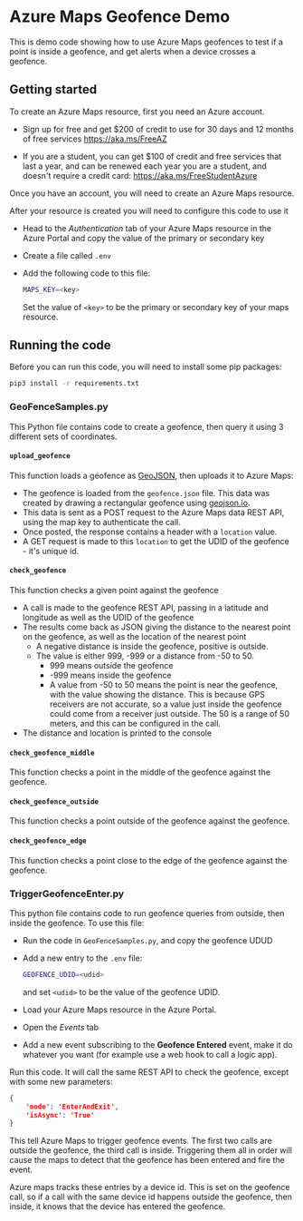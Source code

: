 # Azure Maps Geofence Demo

This is demo code showing how to use Azure Maps geofences to test if a point is inside a geofence, and get alerts when a device crosses a geofence.

## Getting started

To create an Azure Maps resource, first you need an Azure account.

* Sign up for free and get $200 of credit to use for 30 days and 12 months of free services
  https://aka.ms/FreeAZ

* If you are a student, you can get $100 of credit and free services that last a year,
  and can be renewed each year you are a student, and doesn't require a credit card:
  https://aka.ms/FreeStudentAzure

Once you have an account, you will need to create an Azure Maps resource.

After your resource is created you will need to configure this code to use it

* Head to the *Authentication* tab of your Azure Maps resource in the Azure Portal and copy the value of the primary or secondary key
* Create a file called `.env`
* Add the following code to this file:

  ```sh
  MAPS_KEY=<key>
  ```

  Set the value of `<key>` to be the primary or secondary key of your maps resource.

## Running the code

Before you can run this code, you will need to install some pip packages:

```sh
pip3 install -r requirements.txt
```

### GeoFenceSamples.py

This Python file contains code to create a geofence, then query it using 3 different sets of coordinates.

#### `upload_geofence`

This function loads a geofence as [GeoJSON](http://geojson.org/), then uploads it to Azure Maps:

* The geofence is loaded from the `geofence.json` file. This data was created by drawing a rectangular geofence using [geojson.io](http://geojson.io/).
* This data is sent as a POST request to the Azure Maps data REST API, using the map key to authenticate the call.
* Once posted, the response contains a header with a `location` value.
* A GET request is made to this `location` to get the UDID of the geofence - it's unique id.

#### `check_geofence`

This function checks a given point against the geofence

* A call is made to the geofence REST API, passing in a latitude and longitude as well as the UDID of the geofence
* The results come back as JSON giving the distance to the nearest point on the geofence, as well as the location of the nearest point
  * A negative distance is inside the geofence, positive is outside.
  * The value is either 999, -999 or a distance from -50 to 50.
    * 999 means outside the geofence
    * -999 means inside the geofence
    * A value from -50 to 50 means the point is near the geofence, with the value showing the distance. This is because GPS receivers are not accurate, so a value just inside the geofence could come from a receiver just outside. The 50 is a range of 50 meters, and this can be configured in the call.
* The distance and location is printed to the console

#### `check_geofence_middle`

This function checks a point in the middle of the geofence against the geofence.

#### `check_geofence_outside`

This function checks a point outside of the geofence against the geofence.

#### `check_geofence_edge`

This function checks a point close to the edge of the geofence against the geofence.

### TriggerGeofenceEnter.py

This python file contains code to run geofence queries from outside, then inside the geofence. To use this file:

* Run the code in `GeoFenceSamples.py`, and copy the geofence UDUD
* Add a new entry to the `.env` file:

  ```sh
  GEOFENCE_UDID=<udid>
  ```

  and set `<udid>` to be the value of the geofence UDID.

* Load your Azure Maps resource in the Azure Portal.

* Open the *Events* tab

* Add a new event subscribing to the **Geofence Entered** event, make it do whatever you want (for example use a web hook to call a logic app).

Run this code. It will call the same REST API to check the geofence, except with some new parameters:

```json
{
    'mode': 'EnterAndExit',
    'isAsync': 'True'
}
```

This tell Azure Maps to trigger geofence events. The first two calls are outside the geofence, the third call is inside. Triggering them all in order will cause the maps to detect that the geofence has been entered and fire the event.

Azure maps tracks these entries by a device id. This is set on the geofence call, so if a call with the same device id happens outside the geofence, then inside, it knows that the device has entered the geofence.